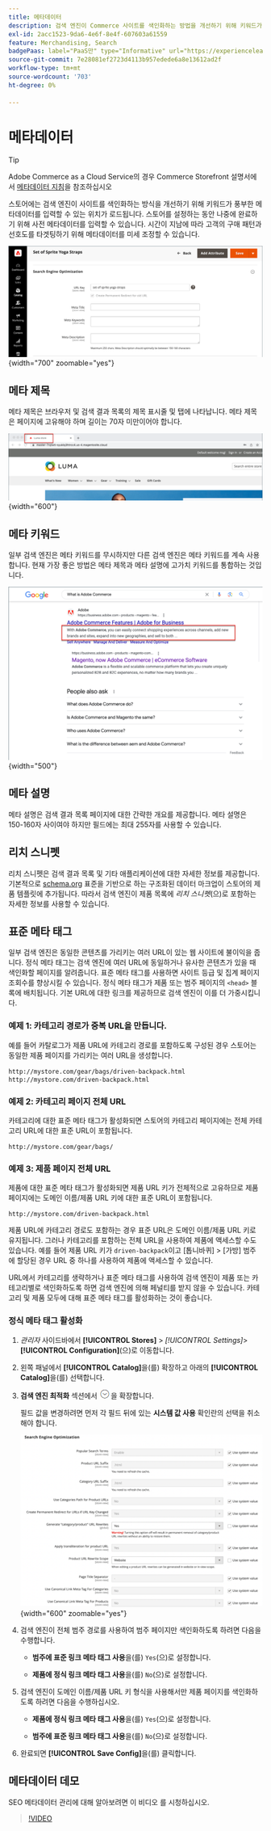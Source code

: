 ```yaml
---
title: 메타데이터
description: 검색 엔진이 Commerce 사이트를 색인화하는 방법을 개선하기 위해 키워드가 풍부한 메타데이터를 입력할 수 있는 방법에 대해 알아봅니다.
exl-id: 2acc1523-9da6-4e6f-8e4f-607603a61559
feature: Merchandising, Search
badgePaas: label="PaaS만" type="Informative" url="https://experienceleague.adobe.com/ko/docs/commerce/user-guides/product-solutions" tooltip="Adobe Commerce 온 클라우드 프로젝트(Adobe 관리 PaaS 인프라) 및 온프레미스 프로젝트에만 적용됩니다."
source-git-commit: 7e28081ef2723d4113b957edede6a8e13612ad2f
workflow-type: tm+mt
source-wordcount: '703'
ht-degree: 0%

---
```


# 메타데이터

>[!TIP]
>
>Adobe Commerce as a Cloud Service의 경우 Commerce Storefront 설명서에서 [메타데이터 지침](https://experienceleague.adobe.com/developer/commerce/storefront/setup/seo/metadata/?lang=ko)을 참조하십시오

스토어에는 검색 엔진이 사이트를 색인화하는 방식을 개선하기 위해 키워드가 풍부한 메타데이터를 입력할 수 있는 위치가 로드됩니다. 스토어를 설정하는 동안 나중에 완료하기 위해 사전 메타데이터를 입력할 수 있습니다. 시간이 지남에 따라 고객의 구매 패턴과 선호도를 타겟팅하기 위해 메타데이터를 미세 조정할 수 있습니다.

![제품 설정 - 검색 엔진 최적화](./assets/product-basic-settings-search-engine-optimization-yoga-strap.png){width="700" zoomable="yes"}

## 메타 제목

메타 제목은 브라우저 및 검색 결과 목록의 제목 표시줄 및 탭에 나타납니다. 메타 제목은 페이지에 고유해야 하며 길이는 70자 미만이어야 합니다.

![Example storefront - 메타 제목](./assets/storefront-home-page-meta-title.png){width="600"}

## 메타 키워드

일부 검색 엔진은 메타 키워드를 무시하지만 다른 검색 엔진은 메타 키워드를 계속 사용합니다. 현재 가장 좋은 방법은 메타 제목과 메타 설명에 고가치 키워드를 통합하는 것입니다.

![웹 브라우저 검색 - 메타 키워드](./assets/storefront-meta-description.png){width="500"}

## 메타 설명

메타 설명은 검색 결과 목록 페이지에 대한 간략한 개요를 제공합니다. 메타 설명은 150-160자 사이여야 하지만 필드에는 최대 255자를 사용할 수 있습니다.

## 리치 스니펫

리치 스니펫은 검색 결과 목록 및 기타 애플리케이션에 대한 자세한 정보를 제공합니다. 기본적으로 [schema.org][1] 표준을 기반으로 하는 구조화된 데이터 마크업이 스토어의 제품 템플릿에 추가됩니다. 따라서 검색 엔진이 제품 목록에 _리치 스니펫_(으)로 포함하는 자세한 정보를 사용할 수 있습니다.

## 표준 메타 태그

일부 검색 엔진은 동일한 콘텐츠를 가리키는 여러 URL이 있는 웹 사이트에 불이익을 줍니다. 정식 메타 태그는 검색 엔진에 여러 URL에 동일하거나 유사한 콘텐츠가 있을 때 색인화할 페이지를 알려줍니다. 표준 메타 태그를 사용하면 사이트 등급 및 집계 페이지 조회수를 향상시킬 수 있습니다. 정식 메타 태그가 제품 또는 범주 페이지의 `<head>` 블록에 배치됩니다. 기본 URL에 대한 링크를 제공하므로 검색 엔진이 이를 더 가중시킵니다.

### 예제 1: 카테고리 경로가 중복 URL을 만듭니다.

예를 들어 카탈로그가 제품 URL에 카테고리 경로를 포함하도록 구성된 경우 스토어는 동일한 제품 페이지를 가리키는 여러 URL을 생성합니다.

    http://mystore.com/gear/bags/driven-backpack.html
    http://mystore.com/driven-backpack.html

### 예제 2: 카테고리 페이지 전체 URL

카테고리에 대한 표준 메타 태그가 활성화되면 스토어의 카테고리 페이지에는 전체 카테고리 URL에 대한 표준 URL이 포함됩니다.

    http://mystore.com/gear/bags/

### 예제 3: 제품 페이지 전체 URL

제품에 대한 표준 메타 태그가 활성화되면 제품 URL 키가 전체적으로 고유하므로 제품 페이지에는 도메인 이름/제품 URL 키에 대한 표준 URL이 포함됩니다.

    http://mystore.com/driven-backpack.html

제품 URL에 카테고리 경로도 포함하는 경우 표준 URL은 도메인 이름/제품 URL 키로 유지됩니다. 그러나 카테고리를 포함하는 전체 URL을 사용하여 제품에 액세스할 수도 있습니다. 예를 들어 제품 URL 키가 `driven-backpack`이고 [톱니바퀴] > [가방] 범주에 할당된 경우 URL 중 하나를 사용하여 제품에 액세스할 수 있습니다.

URL에서 카테고리를 생략하거나 표준 메타 태그를 사용하여 검색 엔진이 제품 또는 카테고리별로 색인화하도록 하면 검색 엔진에 의해 페널티를 받지 않을 수 있습니다. 카테고리 및 제품 모두에 대해 표준 메타 태그를 활성화하는 것이 좋습니다.

### 정식 메타 태그 활성화

1. _관리자_ 사이드바에서 **[!UICONTROL Stores]** > _[!UICONTROL Settings]_>**[!UICONTROL Configuration]**(으)로 이동합니다.

1. 왼쪽 패널에서 **[!UICONTROL Catalog]**&#x200B;을(를) 확장하고 아래의 **[!UICONTROL Catalog]**&#x200B;을(를) 선택합니다.

1. **검색 엔진 최적화** 섹션에서 ![확장 선택기](../assets/icon-display-expand.png)을 확장합니다.

   필드 값을 변경하려면 먼저 각 필드 뒤에 있는 **시스템 값 사용** 확인란의 선택을 취소해야 합니다.

   ![카탈로그 구성 - 검색 엔진 최적화](../configuration-reference/catalog/assets/catalog-search-engine-optimization.png){width="600" zoomable="yes"}

1. 검색 엔진이 전체 범주 경로를 사용하여 범주 페이지만 색인화하도록 하려면 다음을 수행합니다.

   - **범주에 표준 링크 메타 태그 사용**&#x200B;을(를) `Yes`(으)로 설정합니다.

   - **제품에 정식 링크 메타 태그 사용**&#x200B;을(를) `No`(으)로 설정합니다.

1. 검색 엔진이 도메인 이름/제품 URL 키 형식을 사용해서만 제품 페이지를 색인화하도록 하려면 다음을 수행하십시오.

   - **제품에 정식 링크 메타 태그 사용**&#x200B;을(를) `Yes`(으)로 설정합니다.

   - **범주에 표준 링크 메타 태그 사용**&#x200B;을(를) `No`(으)로 설정합니다.

1. 완료되면 **[!UICONTROL Save Config]**&#x200B;을(를) 클릭합니다.

## 메타데이터 데모

SEO 메타데이터 관리에 대해 알아보려면 이 비디오 를 시청하십시오.

>[!VIDEO](https://video.tv.adobe.com/v/343750?quality=12&learn=on)

[1]: https://schema.org/
